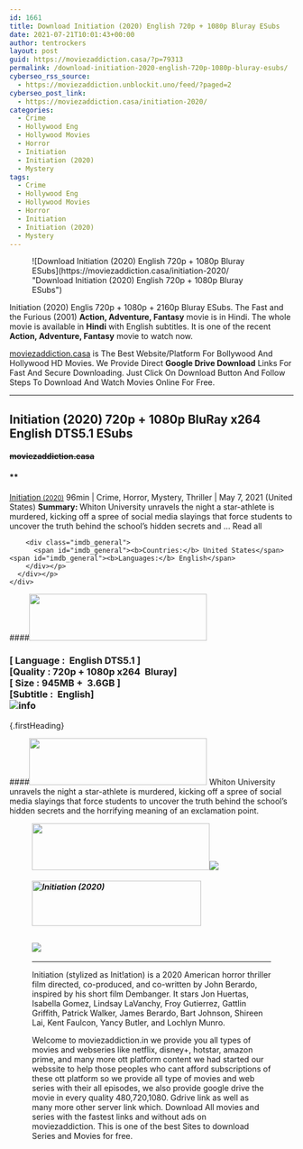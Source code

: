 ```yaml
---
id: 1661
title: Download Initiation (2020) English 720p + 1080p Bluray ESubs
date: 2021-07-21T10:01:43+00:00
author: tentrockers
layout: post
guid: https://moviezaddiction.casa/?p=79313
permalink: /download-initiation-2020-english-720p-1080p-bluray-esubs/
cyberseo_rss_source:
  - https://moviezaddiction.unblockit.uno/feed/?paged=2
cyberseo_post_link:
  - https://moviezaddiction.casa/initiation-2020/
categories:
  - Crime
  - Hollywood Eng
  - Hollywood Movies
  - Horror
  - Initiation
  - Initiation (2020)
  - Mystery
tags:
  - Crime
  - Hollywood Eng
  - Hollywood Movies
  - Horror
  - Initiation
  - Initiation (2020)
  - Mystery
---
```

<figure class="entry-thumbnail">![Download Initiation (2020) English 720p + 1080p Bluray ESubs](https://moviezaddiction.casa/initiation-2020/ "Download Initiation (2020) English 720p + 1080p Bluray ESubs") </figure> 

Initiation (2020) Englis 720p + 1080p + 2160p Bluray ESubs. The Fast and the Furious (2001) **Action, Adventure, Fantasy** movie is in Hindi. The whole movie is available in **Hindi** with English subtitles. It is one of the recent **Action, Adventure, Fantasy** movie to watch now.

[moviezaddiction.casa](https://moviezaddiction.casa) is The Best Website/Platform For Bollywood And Hollywood HD Movies. We Provide Direct **Google Drive Download** Links For Fast And Secure Downloading. Just Click On Download Button And Follow Steps To Download And Watch Movies Online For Free.

* * *

## <span>Initiation (2020) 720p + 1080p BluRay x264 English DTS5.1 ESubs</span>

#### <span>~~moviezaddiction.casa~~</span>

#### **</p> 

<div class="imdb_container">
  <div>
    <div class="imdb_dark">
      <div class="imdb_right">
        <span id="movie_title"><a href="https://www.imdb.com/title/tt7397098" target="_blank" rel="noopener">Initiation<small> (2020)</small></a></span> <span id="genres">96min | Crime, Horror, Mystery, Thriller | May 7, 2021 (United States)</span> <span id="summary"><b>Summary: </b>Whiton University unravels the night a star-athlete is murdered, kicking off a spree of social media slayings that force students to uncover the truth behind the school&#8217;s hidden secrets and &#8230; Read all</span> </p> 
        
        <div class="imdb_general">
          <span id="imdb_general"><b>Countries:</b> United States</span><span id="imdb_general"><b>Languages:</b> English</span>
        </div></p>
      </div></p>
    </div>
  </div>
</div>

</b></h4> 

####<img loading="lazy" class="aligncenter" src="https:///moviezaddiction.casa/wp-content/uploads/2018/02/Media-Info.png?zoom=0.8099999785423279&resize=315%2C83&ssl=1" srcset="https://moviezaddiction.casa//wp-content/uploads/2018/02/Media-Info.png?zoom=0.8999999761581421&resize=315%2C83&ssl=1" width="315" height="83" /> 

### <span><span><strong>[ Language :&nbsp; English DTS5.1</strong>&nbsp;]</span><br /><span>[Quality : 720p + 1080p x264&nbsp; Bluray]</span><br /><span>[ Size : 945MB +&nbsp; 3.6<span>GB</span>&nbsp;]</span><br /><span>[Subtitle :&nbsp; English]<br /></span></span><img src="https://i.imgur.com/AusysgD.png" alt="info" usemap="#workmap" /> </p> 

<map name="workmap">
  <area alt="imdb" coords="0,0,80,40" shape="rect" href="https://www.imdb.com/title/tt7397098/" target="_blank" />
  
  <area alt="youtube" coords="100,0,180,40" shape="rect" href="https://www.youtube.com/watch?v=R6H9YxJg1BY" target="_blank" />
</map> {.firstHeading}

####<img loading="lazy" class="aligncenter" src="https://moviezaddiction.casa//wp-content/uploads/2018/02/Plot.jpeg?zoom=0.8099999785423279&resize=315%2C83&ssl=1" srcset="https://moviezaddiction.casa//wp-content/uploads/2018/02/Plot.jpeg?zoom=0.8999999761581421&resize=315%2C83&ssl=1" width="315" height="83" /> <span>Whiton University unravels the night a star-athlete is murdered, kicking off a spree of social media slayings that force students to uncover the truth behind the school’s hidden secrets and the horrifying meaning of an exclamation point.</span>

<div class="wp-block-image">
  <figure class="aligncenter is-resized"><img loading="lazy" class="aligncenter" src="https://i1.wp.com/moviezaddiction.casa/wp-content/uploads/2018/02/Screenshots-Button.png?zoom=0.8099999785423279&resize=315%2C83&ssl=1" srcset="https://moviezaddiction.casa//wp-content/uploads/2018/02/Screenshots-Button.png?zoom=0.8999999761581421&resize=315%2C83&ssl=1" width="315" height="83" /><img src="https://1.bp.blogspot.com/-khn53f9112k/YPfsTzp_z1I/AAAAAAAAE0M/VAIq1Oqjo4YqhxJg9KGo3Jc-9EycPBIdQCLcBGAsYHQ/s16000/Initiation%2B%25282020%2529%2B1080p%2BBluray%2Bx264%2BEnglish%2BDTS5.1%2BESubs%2B%255Bwww.MoviezAddiction.casa%255D_s.jpg" /> </p> 
  
  <h4 class="summary_text">
    <em><img loading="lazy" class="aligncenter" src="https://i2.wp.com/moviezaddiction.casa/wp-content/uploads/2018/02/Download-Button-1.png?zoom=0.8099999785423279&resize=300%2C80&ssl=1" srcset="https://i2.wp.com/moviezaddiction.casa/wp-content/uploads/2018/02/Download-Button-1.png?zoom=0.8999999761581421&resize=300%2C80&ssl=1" alt="Initiation (2020)" width="300" height="80" /></em>
  </h4>
  
  <h2>
    <img class="aligncenter" src="https://i.imgur.com/Ds7bb.gif" />
  </h2>
  
  <hr />
  
  <p>
    Initiation (stylized as Init!ation) is a 2020 American horror thriller film directed, co-produced, and co-written by John Berardo, inspired by his short film Dembanger. It stars Jon Huertas, Isabella Gomez, Lindsay LaVanchy, Froy Gutierrez, Gattlin Griffith, Patrick Walker, James Berardo, Bart Johnson, Shireen Lai, Kent Faulcon, Yancy Butler, and Lochlyn Munro.
  </p>
  
  <div class="mod" data-md="50" data-hveid="250" data-ved="0ahUKEwi-7dnvqo7WAhXLsFQKHTILBKEQkCkI-gEoAzAn">
    <div class="_cgc kno-fb-ctx" data-hveid="251" data-ved="0ahUKEwi-7dnvqo7WAhXLsFQKHTILBKEQziAI-wEoADAn">
      <div class="r-iH9cFH0n0MiE">
        <div class="mod" data-md="50" data-hveid="228" data-ved="0ahUKEwjniJq86tTWAhULK48KHU9mChkQkCkI5AEoBDAh">
          <div class="_cgc kno-fb-ctx" data-hveid="229" data-ved="0ahUKEwjniJq86tTWAhULK48KHU9mChkQziAI5QEoADAh">
            <div class="r-iwKCMzMr_HBQ">
              <div class="overviewContainer ng-star-inserted">
                <p>
                  Welcome to moviezaddiction.in we provide you all types of movies and webseries like netflix, disney+, hotstar, amazon prime, and many more ott platform content we had started our webssite to help those peoples who cant afford subscriptions of these ott platform so we provide all type of movies and web series with their all episodes, we also provide google drive the movie in every quality 480,720,1080. Gdrive link as well as many more other server link which. Download All movies and series with the fastest links and without ads on moviezaddiction. This is one of the best Sites to download Series and Movies for free.
                </p></p>
              </div></p>
            </div></p>
          </div></p>
        </div></p>
      </div></p>
    </div></p>
  </div></figure>
</div>